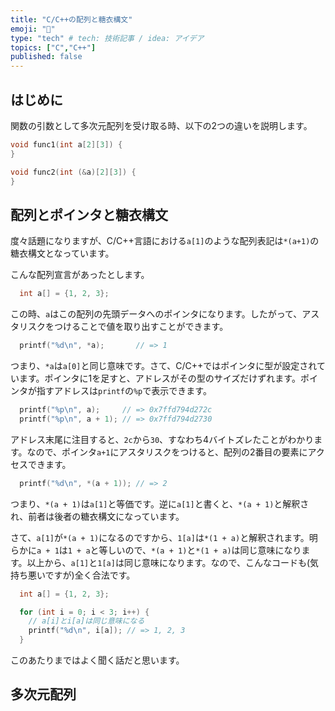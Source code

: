 ```yaml
---
title: "C/C++の配列と糖衣構文"
emoji: "🤖"
type: "tech" # tech: 技術記事 / idea: アイデア
topics: ["C","C++"]
published: false
---
```


## はじめに

関数の引数として多次元配列を受け取る時、以下の2つの違いを説明します。

```cpp
void func1(int a[2][3]) {
}

void func2(int (&a)[2][3]) {
}
```

## 配列とポインタと糖衣構文

度々話題になりますが、C/C++言語における`a[1]`のような配列表記は`*(a+1)`の糖衣構文となっています。

こんな配列宣言があったとします。

```cpp
  int a[] = {1, 2, 3};
```

この時、`a`はこの配列の先頭データへのポインタになります。したがって、アスタリスクをつけることで値を取り出すことができます。

```cpp
  printf("%d\n", *a);       // => 1
```

つまり、`*a`は`a[0]`と同じ意味です。さて、C/C++ではポインタに型が設定されています。ポインタに1を足すと、アドレスがその型のサイズだけずれます。ポインタが指すアドレスは`printf`の`%p`で表示できます。

```cpp
  printf("%p\n", a);     // => 0x7ffd794d272c
  printf("%p\n", a + 1); // => 0x7ffd794d2730
```

アドレス末尾に注目すると、`2c`から`30`、すなわち4バイトズレたことがわかります。なので、ポインタ`a+1`にアスタリスクをつけると、配列の2番目の要素にアクセスできます。

```cpp
  printf("%d\n", *(a + 1)); // => 2
```

つまり、`*(a + 1)`は`a[1]`と等価です。逆に`a[1]`と書くと、`*(a + 1)`と解釈され、前者は後者の糖衣構文になっています。

さて、`a[1]`が`*(a + 1)`になるのですから、`1[a]`は`*(1 + a)`と解釈されます。明らかに`a + 1`は`1 + a`と等しいので、`*(a + 1)`と`*(1 + a)`は同じ意味になります。以上から、`a[1]`と`1[a]`は同じ意味になります。なので、こんなコードも(気持ち悪いですが)全く合法です。

```cpp
  int a[] = {1, 2, 3};

  for (int i = 0; i < 3; i++) {
    // a[i]とi[a]は同じ意味になる
    printf("%d\n", i[a]); // => 1, 2, 3
  }
```

このあたりまではよく聞く話だと思います。

## 多次元配列


